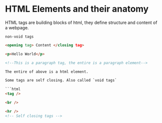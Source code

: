 # HTML Elements and their anatomy

HTML tags are building blocks of html, they define structure and content of a webpage.

`non-void tags`

```html
<opening tag> Content </closing tag>
```

```html
<p>Hello World</p>

<!--This is a paragraph tag, the entire is a paragraph element-->

The entire of above is a html element.

Some tags are self closing. Also called `void tags`

```html
<tag />
```

```html
<br />

<hr />
<!-- Self closing tags -->
 ```
 

